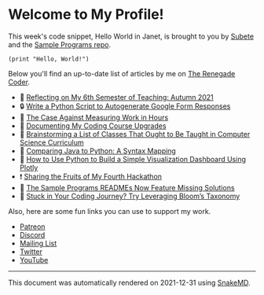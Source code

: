 # Welcome to My Profile!

This week's code snippet, Hello World in Janet, is brought to you by [Subete](https://subete.therenegadecoder.com/en/latest/) and the [Sample Programs repo](https://sample-programs.therenegadecoder.com/).

```Janet
(print "Hello, World!")
```

Below you'll find an up-to-date list of articles by me on [The Renegade Coder](https://therenegadecoder.com).

- :tea: [Reflecting on My 6th Semester of Teaching: Autumn 2021](https://therenegadecoder.com/teach/reflecting-on-my-6th-semester-of-teaching/)
- :lock: [Write a Python Script to Autogenerate Google Form Responses](https://therenegadecoder.com/code/write-a-python-script-to-autogenerate-google-form-responses/)
- :seedling: [The Case Against Measuring Work in Hours](https://therenegadecoder.com/blog/the-case-against-measuring-work-in-hours/)
- :tea: [Documenting My Coding Course Upgrades](https://therenegadecoder.com/teach/documenting-my-coding-course-upgrades/)
- :milky_way: [Brainstorming a List of Classes That Ought to Be Taught in Computer Science Curriculum](https://therenegadecoder.com/teach/brainstorming-a-list-of-classes-that-ought-to-be-taught-in-computer-science-curriculum/)
- :tea: [Comparing Java to Python: A Syntax Mapping](https://therenegadecoder.com/code/comparing-java-to-python-a-syntax-mapping/)
- :tea: [How to Use Python to Build a Simple Visualization Dashboard Using Plotly](https://therenegadecoder.com/code/how-to-use-python-to-build-a-simple-visualization-dashboard-using-plotly/)
- :exclamation: [Sharing the Fruits of My Fourth Hackathon](https://therenegadecoder.com/blog/sharing-the-fruits-of-my-fourth-hackathon/)
- :fu: [The Sample Programs READMEs Now Feature Missing Solutions](https://therenegadecoder.com/meta/the-sample-programs-readmes-now-feature-missing-solutions/)
- :dango: [Stuck in Your Coding Journey? Try Leveraging Bloom’s Taxonomy](https://therenegadecoder.com/teach/stuck-in-your-coding-journey-try-leveraging-blooms-taxonomy/)

Also, here are some fun links you can use to support my work.

- [Patreon](https://www.patreon.com/TheRenegadeCoder)
- [Discord](https://discord.gg/Jhmtj7Z)
- [Mailing List](https://newsletter.therenegadecoder.com/)
- [Twitter](https://twitter.com/RenegadeCoder94)
- [YouTube](https://www.youtube.com/channel/UCpyoVwOqYRlSAEUPEn7P9hw)

---

This document was automatically rendered on 2021-12-31 using [SnakeMD](https://snakemd.therenegadecoder.com).